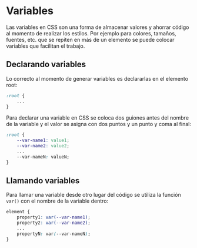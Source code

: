 # Variables

Las variables en CSS son una forma de almacenar valores y ahorrar código al momento de realizar los estilos. Por ejemplo para colores, tamaños, fuentes, etc. que se repiten en más de un elemento se puede colocar variables que facilitan el trabajo.

## Declarando variables

Lo correcto al momento de generar variables es declararlas en el elemento root:

~~~css
:root {
    ...
}
~~~

Para declarar una variable en CSS se coloca dos guiones antes del nombre de la variable y el valor se asigna con dos puntos y un punto y coma al final:

~~~css
:root {
    --var-name1: value1;
    --var-name2: value2;
    ...
    --var-nameN: valueN;
}
~~~

## Llamando variables

Para llamar una variable desde otro lugar del código se utiliza la función `var()` con el nombre de la variable dentro:

~~~css
element {
    property1: var(--var-name1);
    property2: var(--var-name2);
    ...
    propertyN: var(--var-nameN);
}
~~~
